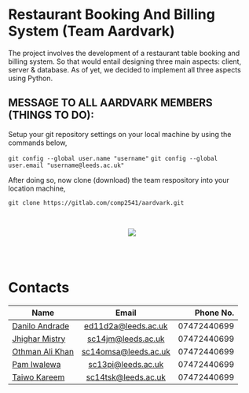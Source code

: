 # Restaurant Booking And Billing System (Team Aardvark)

The project involves the development of a restaurant table booking and billing system. So that would entail designing three main aspects: client, server & database. As of yet, we decided to implement all three aspects using Python.


## MESSAGE TO ALL AARDVARK MEMBERS (THINGS TO DO):

Setup your git repository settings on your local machine by using the commands
below,

`git config --global user.name "username"`
`git config --global user.email "username@leeds.ac.uk"`
<br>

After doing so, now clone (download) the team respository into your location 
machine,

`git clone https://gitlab.com/comp2541/aardvark.git`

<br>
<p align="center">
	<img style="float: middle;"src="http://www.barryovereem.com/wp-content/uploads/scrumaster.png">
</p>

<br><br>
# Contacts
|                       Name                        |         Email        |   Phone No.  |
| ------------------------------------------------- |:--------------------:| ------------:|
| [Danilo Andrade](https://gitlab.com/u/ed11d2a)    | ed11d2a@leeds.ac.uk  |  07472440699 |
| [Jhighar Mistry](https://gitlab.com/u/sc14jm)     | sc14jm@leeds.ac.uk   |  07472440699 |
| [Othman Ali Khan](https://gitlab.com/u/sc14omsa)  | sc14omsa@leeds.ac.uk |  07472440699 |
| [Pam Iwalewa](https://gitlab.com/u/sc13pi)        | sc13pi@leeds.ac.uk   |  07472440699 |
| [Taiwo Kareem](https://gitlab.com/u/sc14tsk)      | sc14tsk@leeds.ac.uk  |  07472440699 |